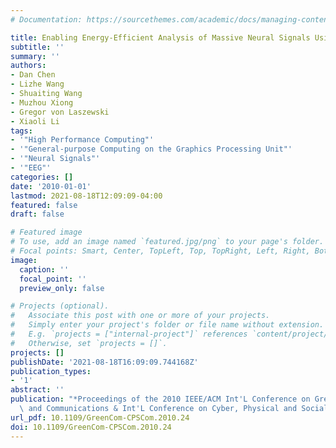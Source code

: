```yaml
---
# Documentation: https://sourcethemes.com/academic/docs/managing-content/

title: Enabling Energy-Efficient Analysis of Massive Neural Signals Using GPGPU
subtitle: ''
summary: ''
authors:
- Dan Chen
- Lizhe Wang
- Shuaiting Wang
- Muzhou Xiong
- Gregor von Laszewski
- Xiaoli Li
tags:
- '"High Performance Computing"'
- '"General-purpose Computing on the Graphics Processing Unit"'
- '"Neural Signals"'
- '"EEG"'
categories: []
date: '2010-01-01'
lastmod: 2021-08-18T12:09:09-04:00
featured: false
draft: false

# Featured image
# To use, add an image named `featured.jpg/png` to your page's folder.
# Focal points: Smart, Center, TopLeft, Top, TopRight, Left, Right, BottomLeft, Bottom, BottomRight.
image:
  caption: ''
  focal_point: ''
  preview_only: false

# Projects (optional).
#   Associate this post with one or more of your projects.
#   Simply enter your project's folder or file name without extension.
#   E.g. `projects = ["internal-project"]` references `content/project/deep-learning/index.md`.
#   Otherwise, set `projects = []`.
projects: []
publishDate: '2021-08-18T16:09:09.744168Z'
publication_types:
- '1'
abstract: ''
publication: "*Proceedings of the 2010 IEEE/ACM Int'L Conference on Green Computing\
  \ and Communications & Int'L Conference on Cyber, Physical and Social Computing*"
url_pdf: 10.1109/GreenCom-CPSCom.2010.24
doi: 10.1109/GreenCom-CPSCom.2010.24
---
```

